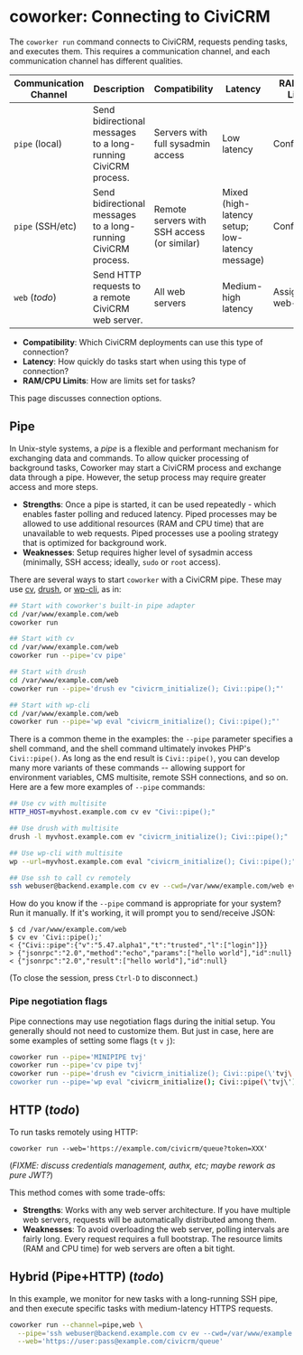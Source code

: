 # coworker: Connecting to CiviCRM

The `coworker run` command connects to CiviCRM, requests pending tasks, and executes them. This requires a communication channel, and each communication
channel has different qualities.

| Communication Channel | Description | Compatibility | Latency | RAM/CPU Limits |
| -- | -- | -- | -- | -- |
| `pipe` (local) | Send bidirectional messages to a long-running CiviCRM process. | Servers with full sysadmin access | Low latency | Configurable |
| `pipe` (SSH/etc) | Send bidirectional messages to a long-running CiviCRM process. | Remote servers with SSH access (or similar) | Mixed (high-latency setup; low-latency message) | Configurable |
| `web` (*todo*) | Send HTTP requests to a remote CiviCRM web server. | All web servers | Medium-high latency | Assigned by web-server |

* __Compatibility__: Which CiviCRM deployments can use this type of connection?
* __Latency__: How quickly do tasks start when using this type of connection?
* __RAM/CPU Limits__: How are limits set for tasks?

This page discusses connection options.

## Pipe

In Unix-style systems, a *pipe* is a flexible and performant mechanism for exchanging data and commands. To allow quicker processing of background tasks,
Coworker may start a CiviCRM process and exchange data through a pipe. However, the setup process may require greater access and more steps.

* __Strengths__: Once a pipe is started, it can be used repeatedly - which enables faster polling and reduced latency. Piped processes may be
  allowed to use additional resources (RAM and CPU time) that are unavailable to web requests. Piped processes use a pooling strategy that
  is optimized for background work.
* __Weaknesses__: Setup requires higher level of sysadmin access (minimally, SSH access; ideally, `sudo` or `root` access).

There are several ways to start `coworker` with a CiviCRM pipe.  These may use [cv](https://github.com/civicrm/cv), [drush](https://drush.org), or
[wp-cli](https://wp-cli.org/), as in:

```bash
## Start with coworker's built-in pipe adapter
cd /var/www/example.com/web
coworker run

## Start with cv
cd /var/www/example.com/web
coworker run --pipe='cv pipe'

## Start with drush
cd /var/www/example.com/web
coworker run --pipe='drush ev "civicrm_initialize(); Civi::pipe();"'

## Start with wp-cli
cd /var/www/example.com/web
coworker run --pipe='wp eval "civicrm_initialize(); Civi::pipe();"'
```

There is a common theme in the examples: the `--pipe` parameter specifies a shell command, and the shell command ultimately invokes PHP's `Civi::pipe()`.  As long as the
end result is `Civi::pipe()`, you can develop many more variants of these commands -- allowing support for environment variables, CMS multisite, remote SSH connections,
and so on.  Here are a few more examples of `--pipe` commands:

```bash
## Use cv with multisite
HTTP_HOST=myvhost.example.com cv ev "Civi::pipe();"

## Use drush with multisite
drush -l myvhost.example.com ev "civicrm_initialize(); Civi::pipe();"

## Use wp-cli with multisite
wp --url=myvhost.example.com eval "civicrm_initialize(); Civi::pipe();"

## Use ssh to call cv remotely
ssh webuser@backend.example.com cv ev --cwd=/var/www/example.com/web ev "Civi::pipe();"
```

How do you know if the `--pipe` command is appropriate for your system? Run it manually. If it's working, it will prompt you to send/receive JSON:

```
$ cd /var/www/example.com/web
$ cv ev 'Civi::pipe();'
< {"Civi::pipe":{"v":"5.47.alpha1","t":"trusted","l":["login"]}}
> {"jsonrpc":"2.0","method":"echo","params":["hello world"],"id":null}
< {"jsonrpc":"2.0","result":["hello world"],"id":null}
```

(To close the session, press `Ctrl-D` to disconnect.)

### Pipe negotiation flags

Pipe connections may use negotiation flags during the initial setup. You generally should not need to customize them.
But just in case, here are some examples of setting some flags (`t` `v` `j`):

```bash
coworker run --pipe='MINIPIPE tvj'
coworker run --pipe='cv pipe tvj'
coworker run --pipe='drush ev "civicrm_initialize(); Civi::pipe(\'tvj\');"'
coworker run --pipe='wp eval "civicrm_initialize(); Civi::pipe(\'tvj\');"'
```

## HTTP (*todo*)

To run tasks remotely using HTTP:

```
coworker run --web='https://example.com/civicrm/queue?token=XXX'
```

(*FIXME: discuss credentials management, authx, etc; maybe rework as pure JWT?*)

This method comes with some trade-offs:

* __Strengths__: Works with any web server architecture. If you have multiple web servers, requests will be automatically distributed among them.
* __Weaknesses__: To avoid overloading the web server, polling intervals are fairly long. Every request requires a full bootstrap. The
  resource limits (RAM and CPU time) for web servers are often a bit tight.

## Hybrid (Pipe+HTTP) (*todo*)

In this example, we monitor for new tasks with a long-running SSH pipe, and then
execute specific tasks with medium-latency HTTPS requests.

```bash
coworker run --channel=pipe,web \
  --pipe='ssh webuser@backend.example.com cv ev --cwd=/var/www/example.com/web ev "Civi::pipe();"' \
  --web='https://user:pass@example.com/civicrm/queue'
```
